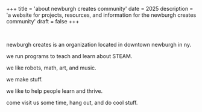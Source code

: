 +++
title = 'about newburgh creates community'
date = 2025
description = 'a website for projects, resources, and information for the newburgh creates community'
draft = false
+++

<br>

newburgh creates is an organization located in downtown newburgh in ny.

we run programs to teach and learn about STEAM.

we like robots, math, art, and music.

we make stuff.

we like to help people learn and thrive.

come visit us some time, hang out, and do cool stuff.

<br>
